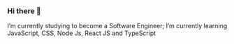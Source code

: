 ### Hi there 👋


 I’m currently studying to become a Software Engineer;
 I’m currently learning JavaScript, CSS, Node Js, React JS and TypeScript

